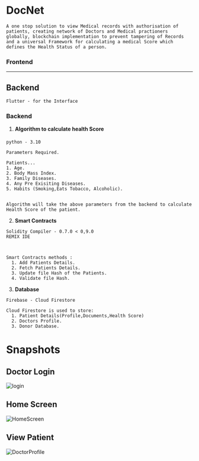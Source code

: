 # **DocNet**
```
A one stop solution to view Medical records with authorisation of patients, creating network of Doctors and Medical practioners globally, blockchain implementation to prevent tampering of Records and a universal Framework for calculating a medical Score which defines the Health Status of a person.
```

<!-- ## Softwares and Requirements

---
```
1. Flutter
``` -->
###  **Frontend**
---
## **Backend**
``` 
Flutter - for the Interface

 ``` 

### **Backend**

1. **Algorithm to calculate health Score**
#### 
```
python - 3.10

Parameters Required.

Patients...
1. Age.
2. Body Mass Index.
3. Family Diseases.
4. Any Pre Exisiting Diseases.
5. Habits (Smoking,Eats Tobacco, Alcoholic).


Algorithm will take the above parameters from the backend to calculate Health Score of the patient.
```
2. **Smart Contracts**
```
Solidity Compiler - 0.7.0 < 0,9.0
REMIX IDE



Smart Contracts methods :
  1. Add Patients Details.
  2. Fetch Patients Details.
  3. Update file Hash of the Patients. 
  4. Validate file Hash.
```
3. **Database**
```
Firebase - Cloud Firestore

Cloud Firestore is used to store:
  1. Patient Details(Profile,Documents,Health Score)
  2. Doctors Profile.
  3. Donor Database.

```

# Snapshots

## Doctor Login

![login](/Backend/Images/login.jpeg)

## Home Screen

![HomeScreen](Backend/Images/home.jpeg)

## View Patient

![DoctorProfile](Backend/Images/profil.jpeg)
